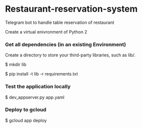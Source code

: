 # Restaurant-reservation-system
Telegram bot to handle table reservation of restaurant

Create a virtual enivronment of Python 2

### Get all dependencies (in an existing Environment)

Create a directory to store your third-party libraries, such as lib/.

$ mkdir lib

$ pip install -t lib -r requirements.txt

### Test the application locally

$ dev_appserver.py app.yaml

### Deploy to gcloud

$ gcloud app deploy



